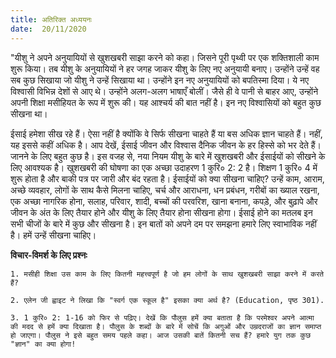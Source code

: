 ```yaml
---
title: अतिरिक्त अध्ययनः
date:  20/11/2020
---
```


"यीशु ने अपने अनुयायियों से खुशखबरी साझा करने को कहा। जिसने पूरी पृथ्वी पर एक शक्तिशाली काम शुरू किया। तब यीशु के अनुयायियों ने हर जगह जाकर यीशु के लिए नए अनुयायी बनाए। उन्होंने उन्हें वह सब कुछ सिखाया जो यीशु ने उन्हें सिखाया था। उन्होंने इन नए अनुयायियों को बपतिस्मा दिया। ये नए विश्वासी विभिन्न देशों से आए थे। उन्होंने अलग-अलग भाषाएँ बोलीं। जैसे ही वे पानी से बाहर आए, उन्होंने अपनी शिक्षा मसीहियत के रूप में शुरू की। यह आश्चर्य की बात नहीं है। इन नए विश्वासियों को बहुत कुछ सीखना था।

ईसाई हमेशा सीख रहे हैं। ऐसा नहीं है क्योंकि वे सिर्फ सीखना चाहते हैं या बस अधिक ज्ञान चाहते हैं। नहीं, यह इससे कहीं अधिक है। आप देखें, ईसाई जीवन और विश्वास दैनिक जीवन के हर हिस्से को भर देते हैं। जानने के लिए बहुत कुछ है। इस वजह से, नया नियम यीशु के बारे में खुशखबरी और ईसाईयों को सीखने के लिए आवश्यक है। खुशखबरी की घोषणा का एक अच्छा उदाहरण 1 कुरि० 2: 2 है। शिक्षण 1 कुरि० 4 में शुरू होता है और बाकी पत्र पर जारी और बंद रहता है। ईसाईयों को क्या सीखना चाहिए? उन्हें काम, आराम, अच्छे व्यवहार, लोगों के साथ कैसे मिलना चाहिए, चर्च और आराधना, धन प्रबंधन, गरीबों का ख्याल रखना, एक अच्छा नागरिक होना, सलाह, परिवार, शादी, बच्चों की परवरिश, खाना बनाना, कपड़े, और बुढ़ापे और जीवन के अंत के लिए तैयार होने और यीशु के लिए तैयार होना सीखना होगा। ईसाई होने का मतलब इन सभी चीजों के बारे में कुछ और सीखना है। इन बातों को अपने दम पर समझना हमारे लिए स्वाभाविक नहीं है। हमें उन्हें सीखना चाहिए।

**विचार-विमर्श के लिए प्रश्नः**

`1. मसीही शिक्षा उस काम के लिए कितनी महत्त्वपूर्ण है जो हम लोगों के साथ खुशखबरी साझा करने में करते हैं?`

`2. एलेन जी ह्वाइट ने लिखा कि "स्वर्ग एक स्कूल है" इसका क्या अर्थ है? (Education, पृष्ठ 301).`

`3. 1 कुरि० 2: 1-16 को फिर से पढ़िए। देखें कि पौलुस हमें क्या बताता है कि परमेश्वर अपने आत्मा की मदद से हमें क्या दिखाता है। पौलुस के शब्दों के बारे में सोचें कि अगुओं और उम्रदराजों का ज्ञान समाप्त हो जाएगा। पौलुस ने इसे बहुत समय पहले कहा। आज उसकी बातें कितनी सच हैं? हमारे युग तक कुछ "ज्ञान" का क्या होगा!`